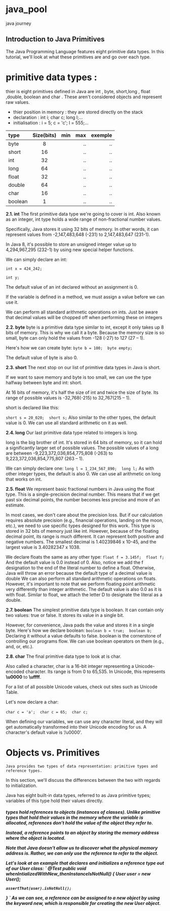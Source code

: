 # java_pool
java journey

## Introduction to Java Primitives
The Java Programming Language features eight primitive data types.
In this tutorial, we'll look at what these primitives are and go over each type.

#  primitive data types :

thier is eight primitives defined in Java are int , byte, short,long , float ,double, boolean and char .
These aren't considered objects and represent raw values.
+ thier position in memory :
    they are stored directly on the stack 
+ declaration :
    int i;
    char c;
    long l;...
+ initialisation :
    i = 5;
    c = 'c';
    l = 555;...

|**type**   | **Size(bits)**| **min**  | **max**  | **exemple**  |
|:----------|:-------------:|---------:|---------:|-------------:|
| byte      | 8             |          |    ..    |    ..        |
| short     | 16            |          |    ..    |    ..        |
| int       | 32            |          |    ..    |    ..        |
| long      | 64            |          |    ..    |    ..        |
| float     | 32            |          |    ..    |    ..        |
| double    | 64            |          |    ..    |    ..        |
| char      | 16            |          |    ..    |    ..        |
| boolean   | 1             |          |    ..    |    ..        |



**2.1. int**
The first primitive data type we're going to cover is int. Also known as an integer, int type holds a wide range of non-fractional number values.

Specifically, Java stores it using 32 bits of memory. In other words, it can represent values from -2,147,483,648 (-231) to 2,147,483,647 (231-1).

In Java 8, it's possible to store an unsigned integer value up to 4,294,967,295 (232-1) by using new special helper functions.

We can simply declare an int:

`int x = 424_242;`

`int y;`

The default value of an int declared without an assignment is 0.

If the variable is defined in a method, we must assign a value before we can use it.

We can perform all standard arithmetic operations on ints. Just be aware that decimal values will be chopped off when performing these on integers

**2.2. byte**
byte is a primitive data type similar to int, except it only takes up 8 bits of memory. This is why we call it a byte. Because the memory size is so small, byte can only hold the values from -128 (-27) to 127 (27 – 1).

Here's how we can create byte:
`byte b = 100;`
` `
`byte empty;`

The default value of byte is also 0.

**2.3. short**
The next stop on our list of primitive data types in Java is short.

If we want to save memory and byte is too small, we can use the type halfway between byte and int: short.

At 16 bits of memory, it's half the size of int and twice the size of byte. Its range of possible values is -32,768(-215) to 32,767(215 – 1).

short is declared like this:

`short s = 20_020;`
` `
`short s;`
Also similar to the other types, the default value is 0. We can use all standard arithmetic on it as well.

**2.4. long**
Our last primitive data type related to integers is long.

long is the big brother of int. It's stored in 64 bits of memory, so it can hold a significantly larger set of possible values.
The possible values of a long are between -9,223,372,036,854,775,808 (-263) to 9,223,372,036,854,775,807 (263 – 1).

We can simply declare one:
`long l = 1_234_567_890;`
` `
`long l;`
As with other integer types, the default is also 0. We can use all arithmetic on long that works on int.

**2.5. float**
We represent basic fractional numbers in Java using the float type. This is a single-precision decimal number. This means that if we get past six decimal points, the number becomes less precise and more of an estimate.

In most cases, we don't care about the precision loss. But if our calculation requires absolute precision (e.g., financial operations, landing on the moon, etc.), we need to use specific types designed for this work.
This type is stored in 32 bits of memory just like int. However, because of the floating decimal point, its range is much different. It can represent both positive and negative numbers. The smallest decimal is 1.40239846 x 10-45, and the largest value is 3.40282347 x 1038.

We declare floats the same as any other type:
`float f = 3.145f;`
` `
`float f;`
And the default value is 0.0 instead of 0. Also, notice we add the f designation to the end of the literal number to define a float. Otherwise, Java will throw an error because the default type of a decimal value is double
We can also perform all standard arithmetic operations on floats. However, it's important to note that we perform floating point arithmetic very differently than integer arithmetic.
The default value is also 0.0 as it is with float. Similar to float, we attach the letter D to designate the literal as a double.

**2.7. boolean**
The simplest primitive data type is boolean. It can contain only two values: true or false. It stores its value in a single bit.

However, for convenience, Java pads the value and stores it in a single byte.
Here's how we declare boolean:
`boolean b = true;`
` `
`boolean b;`
Declaring it without a value defaults to false. boolean is the cornerstone of controlling our programs flow. We can use boolean operators on them (e.g., and, or, etc.).

**2.8. char**
The final primitive data type to look at is char.

Also called a character, char is a 16-bit integer representing a Unicode-encoded character. Its range is from 0 to 65,535. In Unicode, this represents __\u0000__ to __\uffff__.

For a list of all possible Unicode values, check out sites such as Unicode Table.

Let's now declare a char:

`char c = 'a';`
` `
`char c = 65;`
` `
`char c;`

When defining our variables, we can use any character literal, and they will get automatically transformed into their Unicode encoding for us. A character's default value is ‘/u0000'.












#   Objects vs. Primitives
    Java provides two types of data representation: primitive types and reference types.
In this section, we'll discuss the differences between the two with regards to initialization.

Java has eight built-in data types, referred to as Java primitive types; variables of this type hold their values directly.

<h5 Reference > types hold references to objects (instances of classes). Unlike primitive types that hold their values in the memory where the variable is allocated, references don't hold the value of the object they refer to.

Instead, a reference points to an object by storing the memory address where the object is located.

Note that Java doesn't allow us to discover what the physical memory address is. Rather, we can only use the reference to refer to the object.

Let's look at an example that declares and initializes a reference type out of our User class:
`
@Test
public void whenIntializedWithNew_thenInstanceIsNotNull() {
    User user = new User();
 
    assertThat(user).isNotNull();
}
`
As we can see, a reference can be assigned to a new object by using the keyword new, which is responsible for creating the new User object.